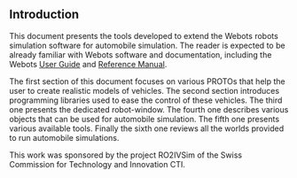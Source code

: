## Introduction

This document presents the tools developed to extend the Webots robots
simulation software for automobile simulation. The reader is expected to be
already familiar with Webots software and documentation, including the Webots
[User Guide](http://www.cyberbotics.com/guide/) and [Reference
Manual](http://www.cyberbotics.com/reference/).

The first section of this document focuses on various PROTOs that help the user
to create realistic models of vehicles. The second section introduces
programming libraries used to ease the control of these vehicles. The
third one presents the dedicated robot-window. The fourth one describes various
objects that can be used for automobile simulation. The fifth one presents various
available tools. Finally the sixth one reviews all the worlds provided to run
automobile simulations.

This work was sponsored by the project RO2IVSim of the Swiss Commission for
Technology and Innovation CTI.
